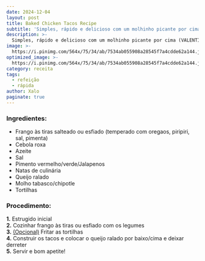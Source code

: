 ```yaml
---
date: 2024-12-04
layout: post
title: Baked Chicken Tacos Recipe
subtitle: 'Simples, rápido e delicioso com um molhinho picante por cima (VALENTINA).'
description: >-
  Simples, rápido e delicioso com um molhinho picante por cima (VALENTINA).
image: >-
  https://i.pinimg.com/564x/75/34/ab/7534ab055908a28545f7a4cdde62a144.jpg
optimized_image: >-
  https://i.pinimg.com/564x/75/34/ab/7534ab055908a28545f7a4cdde62a144.jpg
category: receita
tags:
  - refeição
  - rápida
author: Xalo
paginate: true
---
```


### Ingredientes:

* Frango às tiras salteado ou esfiado (temperado com oregaos, piripiri, sal, pimenta)  
* Cebola roxa  
* Azeite  
* Sal  
* Pimento vermelho/verde/Jalapenos  
* Natas de culinária  
* Queijo ralado  
* Molho tabasco/chipotle  
* Tortilhas  

### Procedimento:

**1.** Estrugido inicial  
**2.** Cozinhar frango às tiras ou esfiado com os legumes  
**3.** <ins>(Opcional)</ins> Fritar as tortilhas  
**4.** Construir os tacos e colocar o queijo ralado por baixo/cima e deixar derreter  
**5.** Servir e bom apetite!  

